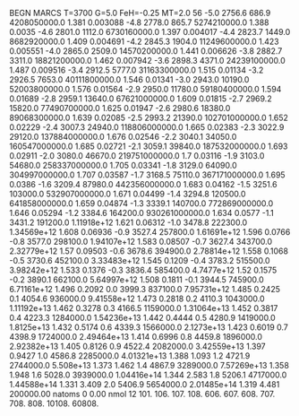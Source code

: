 BEGN
MARCS T=3700 G=5.0 FeH=-0.25 MT=2.0
                  56
-5.0 2756.6 686.9 4208050000.0 1.381 0.003088 
-4.8 2778.0 865.7 5274210000.0 1.388 0.0035 
-4.6 2801.0 1112.0 6730160000.0 1.397 0.004017 
-4.4 2823.7 1449.0 8682920000.0 1.409 0.004691 
-4.2 2845.3 1904.0 11249600000.0 1.423 0.005551 
-4.0 2865.0 2509.0 14570200000.0 1.441 0.006626 
-3.8 2882.7 3311.0 18821200000.0 1.462 0.007942 
-3.6 2898.3 4371.0 24239100000.0 1.487 0.009516 
-3.4 2912.5 5777.0 31163300000.0 1.515 0.01134 
-3.2 2926.5 7653.0 40111800000.0 1.546 0.01341 
-3.0 2943.0 10190.0 52003800000.0 1.576 0.01564 
-2.9 2950.0 11780.0 59180400000.0 1.594 0.01689 
-2.8 2959.1 13640.0 67621000000.0 1.609 0.01815 
-2.7 2969.2 15820.0 77490700000.0 1.625 0.01947 
-2.6 2980.6 18380.0 89068300000.0 1.639 0.02085 
-2.5 2993.2 21390.0 102701000000.0 1.652 0.02229 
-2.4 3007.3 24940.0 118806000000.0 1.665 0.02383 
-2.3 3022.9 29120.0 137884000000.0 1.676 0.02546 
-2.2 3040.1 34050.0 160547000000.0 1.685 0.02721 
-2.1 3059.1 39840.0 187532000000.0 1.693 0.02911 
-2.0 3080.0 46670.0 219751000000.0 1.7 0.03116 
-1.9 3103.0 54680.0 258337000000.0 1.705 0.03341 
-1.8 3129.0 64090.0 304997000000.0 1.707 0.03587 
-1.7 3168.5 75110.0 367171000000.0 1.695 0.0386 
-1.6 3209.4 87980.0 442356000000.0 1.683 0.04162 
-1.5 3251.6 103000.0 532907000000.0 1.671 0.04499 
-1.4 3294.8 120500.0 641858000000.0 1.659 0.04874 
-1.3 3339.1 140700.0 772869000000.0 1.646 0.05294 
-1.2 3384.6 164200.0 930261000000.0 1.634 0.0577 
-1.1 3431.2 191200.0 1.11918e+12 1.621 0.06312 
-1.0 3478.8 222300.0 1.34569e+12 1.608 0.06936 
-0.9 3527.4 257800.0 1.61691e+12 1.596 0.0766 
-0.8 3577.0 298100.0 1.94107e+12 1.583 0.08507 
-0.7 3627.4 343700.0 2.32779e+12 1.57 0.09503 
-0.6 3678.6 394900.0 2.78814e+12 1.558 0.1068 
-0.5 3730.6 452100.0 3.33483e+12 1.545 0.1209 
-0.4 3783.2 515500.0 3.98242e+12 1.533 0.1376 
-0.3 3836.4 585400.0 4.7477e+12 1.52 0.1575 
-0.2 3890.1 662100.0 5.64997e+12 1.508 0.1811 
-0.1 3944.5 745900.0 6.71161e+12 1.496 0.2092 
0.0 3999.3 837100.0 7.95731e+12 1.485 0.2425 
0.1 4054.6 936000.0 9.41558e+12 1.473 0.2818 
0.2 4110.3 1043000.0 1.11192e+13 1.462 0.3278 
0.3 4166.5 1159000.0 1.31064e+13 1.452 0.3817 
0.4 4223.3 1284000.0 1.54236e+13 1.442 0.4444 
0.5 4280.9 1419000.0 1.8125e+13 1.432 0.5174 
0.6 4339.3 1566000.0 2.1273e+13 1.423 0.6019 
0.7 4398.9 1724000.0 2.49464e+13 1.414 0.6996 
0.8 4459.8 1896000.0 2.92382e+13 1.405 0.8126 
0.9 4522.4 2082000.0 3.42559e+13 1.397 0.9427 
1.0 4586.8 2285000.0 4.01321e+13 1.388 1.093 
1.2 4721.9 2744000.0 5.508e+13 1.373 1.462 
1.4 4867.9 3289000.0 7.57269e+13 1.358 1.948 
1.6 5028.0 3939000.0 1.04416e+14 1.344 2.583 
1.8 5206.1 4717000.0 1.44588e+14 1.331 3.409 
2.0 5406.9 5654000.0 2.01485e+14 1.319 4.481 
200000.00
natoms              0      0.00
nmol          12
          101.         106.       107.      108.         606.        607.        608.
          707.         708.       808.    10108.       60808.
